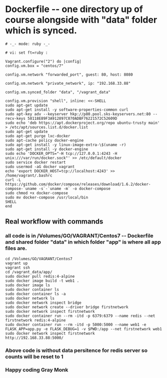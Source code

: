 # Dockerfile -- one directory up of course alongside with "data" folder which is synced.

```
# -_- mode: ruby -_-

# vi: set ft=ruby :

Vagrant.configure("2") do |config|
config.vm.box = "centos/7"

config.vm.network "forwarded_port", guest: 80, host: 8080

config.vm.network "private_network", ip: "192.168.33.88"

config.vm.synced_folder "data", "/vagrant_data"

config.vm.provision "shell", inline: <<-SHELL
sudo apt-get update
sudo apt-get install -y software-properties-common curl
sudo apt-key adv --keyserver hkp://p80.pool.sks-keyservers.net:80 --recv-keys 58118E89F3A912897C070ADBF76221572C52609D
sudo echo 'deb https://apt.dockerproject.org/repo ubuntu-trusty main' > /etc/apt/sources.list.d/docker.list
sudo apt-get update
sudo apt-get purge lxc-docker
sudo apt-cache policy docker-engine
sudo apt-get install -y linux-image-extra-\$(uname -r)
sudo apt-get install -y docker-engine
sudo echo 'DOCKER_OPTS="-H tcp://127.0.0.1:4243 -H unix:///var/run/docker.sock"' >> /etc/default/docker
sudo service docker restart
sudo usermod -aG docker vagrant
echo 'export DOCKER_HOST=tcp://localhost:4243' >> /home/vagrant/.bashrc
curl -L https://github.com/docker/compose/releases/download/1.6.2/docker-compose-`uname -s`-`uname -m` -o docker-compose
sudo chmod +x docker-compose
sudo mv docker-compose /usr/local/bin
SHELL
end
```

## Real workflow with commands

### all code is in /Volumes/GO/VAGRANT/Centos7 -- Dockerfile and shared folder "data" in which folder "app" is where all app files are.

```
cd /Volumes/GO/VAGRANT/Centos7
vagrant up
vagrant ssh
cd /vagrant_data/app/
sudo docker pull redis:4-alpine
sudo docker image build -t web1 .
sudo docker image ls
sudo docker container ls
sudo docker container ls -a
sudo docker network ls
sudo docker network inspect bridge
sudo docker network create --driver bridge firstnetwork
sudo docker network inspect firstnetwork
sudo docker container run --rm -itd -p 6379:6379 --name redis --net firstnetwork redis:4-alpine
sudo docker container run --rm -itd -p 5000:5000 --name web1 -e FLASK_APP=app.py -e FLASK_DEBUG=1 -v $PWD:/app --net firstnetwork web1
sudo docker network inspect firstnetwork
http://192.168.33.88:5000/
```

### Above code is without data persitence for redis server so counts will be reset to 1

### Happy coding Gray Monk
